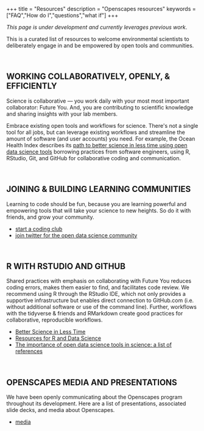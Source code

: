 +++
title = "Resources"
description = "Openscapes resources"
keywords = ["FAQ","How do I","questions","what if"]
+++

*This page is under development and currently leverages previous work*.  

This is a curated list of resources to welcome environmental scientists to deliberately engage in and be empowered by open tools and communities. 


<br>

## WORKING COLLABORATIVELY, OPENLY, & EFFICIENTLY

Science is collaborative — you work daily with your most most important collaborator: Future You. And, you are contributing to scientific knowledge and sharing insights with your lab members. 

Embrace existing open tools and workflows for science. There's not a single tool for all jobs, but can leverage existing workflows and streamline the amount of software (and user accounts) you need. For example, the Ocean Health Index describes its [path to better science in less time using open data science tools](https://www.nature.com/articles/s41559-017-0160) borrowing practices from software engineers, using R, RStudio, Git, and GitHub for collaborative coding and communication.
<!--- 
- https://github.com/baricks/opentodiscussion
-OL!!!!
- Moore Fdn https://www.moore.org/article-detail?newsUrlName=lessons-from-our-work-in-data-driven-science
- BIDS, NSF?
--->

<br>

## JOINING & BUILDING LEARNING COMMUNITIES

Learning to code should be fun, because you are learning powerful and empowering tools that will take your science to new heights. So do it with friends, and grow your community. 

- [start a coding club](/blog/2018/11/20/how-to-start-a-coding-club/)
- [join twitter for the open data science community](/blog/2018/12/06/twitter-for-community/)

<br>

## R WITH RSTUDIO AND GITHUB

Shared practices with emphasis on collaborating with Future You reduces coding errors, makes them easier to find, and facilitates code review. We recommend using R through the RStudio IDE, which not only provides a supportive infrastructure but enables direct connection to GitHub.com (i.e. without additional software or use of the command line). Further, workflows with the tidyverse & friends and RMarkdown create good practices for collaborative, reproducible workflows.

- [Better Science in Less Time](http://ohi-science.org/betterscienceinlesstime/)
- [Resources for R and Data Science](ohi-science.org/news/Resources-for-R-and-Data-Science)
- [The importance of open data science tools in science: a list of references](http://ohi-science.org/news/importance-of-open-data-science-tools)

<br>


## OPENSCAPES MEDIA AND PRESENTATIONS

We have been openly communicating about the Openscapes program throughout its development. Here are a list of presentations, associated slide decks, and media about Openscapes.

- [media](/media/)


<br>